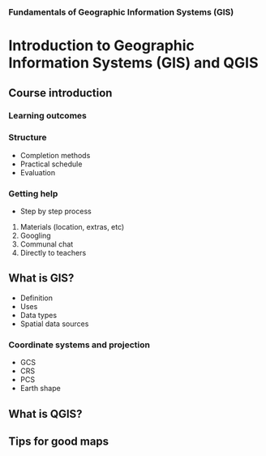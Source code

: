 ### Fundamentals of Geographic Information Systems (GIS)

# Introduction to Geographic Information Systems (GIS) and QGIS

## Course introduction

### Learning outcomes

### Structure
- Completion methods
- Practical schedule
- Evaluation

### Getting help
- Step by step process
1. Materials (location, extras, etc)
2. Googling
3. Communal chat
4. Directly to teachers 


## What is GIS?

- Definition
- Uses
- Data types
- Spatial data sources

### Coordinate systems and projection
- GCS
- CRS
- PCS
- Earth shape


## What is QGIS?

## Tips for good maps


<!--stackedit_data:
eyJoaXN0b3J5IjpbLTEzOTQxNTU2ODAsMTM4MDgyMjQ3NywtMj
IwMjM5MDk4LDEyNjAzMDAyMTIsMTI5MDc5OTAxLC0yMDg4NzQ2
NjEyXX0=
-->